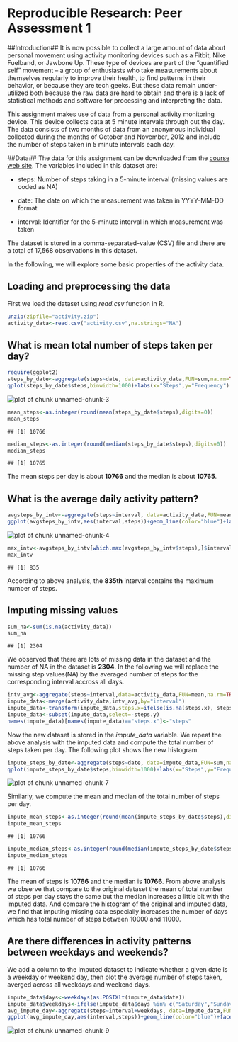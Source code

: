 # Reproducible Research: Peer Assessment 1

##Introduction##
It is now possible to collect a large amount of data about personal movement using activity monitoring devices such as a Fitbit, Nike Fuelband, or Jawbone Up. These type of devices are part of the “quantified self” movement – a group of enthusiasts who take measurements about themselves regularly to improve their health, to find patterns in their behavior, or because they are tech geeks. But these data remain under-utilized both because the raw data are hard to obtain and there is a lack of statistical methods and software for processing and interpreting the data.

This assignment makes use of data from a personal activity monitoring device. This device collects data at 5 minute intervals through out the day. The data consists of two months of data from an anonymous individual collected during the months of October and November, 2012 and include the number of steps taken in 5 minute intervals each day. 

##Data##
The data for this assignment can be downloaded from the [course web site](https://d396qusza40orc.cloudfront.net/repdata%2Fdata%2Factivity.zip). The variables included in this dataset are:

- steps: Number of steps taking in a 5-minute interval (missing values are coded as NA)

- date: The date on which the measurement was taken in YYYY-MM-DD format

- interval: Identifier for the 5-minute interval in which measurement was taken

The dataset is stored in a comma-separated-value (CSV) file and there are a total of 17,568 observations in this dataset.

In the following, we will explore some basic properties of the activity data. 

## Loading and preprocessing the data
First we load the dataset using *read.csv* function in R.

```r
unzip(zipfile="activity.zip")
activity_data<-read.csv("activity.csv",na.strings="NA")
```

## What is mean total number of steps taken per day?

```r
require(ggplot2)
steps_by_date<-aggregate(steps~date, data=activity_data,FUN=sum,na.rm=TRUE)
qplot(steps_by_date$steps,binwidth=1000)+labs(x="Steps",y="Frequency")
```

![plot of chunk unnamed-chunk-3](figure/unnamed-chunk-3-1.png) 

```r
mean_steps<-as.integer(round(mean(steps_by_date$steps),digits=0))
mean_steps
```

```
## [1] 10766
```

```r
median_steps<-as.integer(round(median(steps_by_date$steps),digits=0))
median_steps
```

```
## [1] 10765
```
The mean steps per day is about **10766** and the median is about **10765**.

## What is the average daily activity pattern?

```r
avgsteps_by_intv<-aggregate(steps~interval, data=activity_data,FUN=mean,na.rm=TRUE)
ggplot(avgsteps_by_intv,aes(interval,steps))+geom_line(color="blue")+labs(x="Intervals",y="Averaged steps")
```

![plot of chunk unnamed-chunk-4](figure/unnamed-chunk-4-1.png) 

```r
max_intv<-avgsteps_by_intv[which.max(avgsteps_by_intv$steps),]$interval
max_intv
```

```
## [1] 835
```
According to above analysis, the **835th** interval contains the maximum number of steps.

## Imputing missing values

```r
sum_na<-sum(is.na(activity_data))
sum_na
```

```
## [1] 2304
```
We observed that there are lots of missing data in the dataset and the number of NA in the dataset is **2304**. In the following we will replace the missing step values(NA) by the averaged number of steps for the corresponding interval accross all days.

```r
intv_avg<-aggregate(steps~interval,data=activity_data,FUN=mean,na.rm=TRUE)
impute_data<-merge(activity_data,intv_avg,by="interval")
impute_data<-transform(impute_data,steps.x=ifelse(is.na(steps.x), steps.y, steps.x))
impute_data<-subset(impute_data,select=-steps.y)
names(impute_data)[names(impute_data)=="steps.x"]<-"steps"
```
Now the new dataset is stored in the *impute_data* variable. We repeat the above analysis with the imputed data and compute the total number of steps taken per day. The following plot shows the new histogram.


```r
impute_steps_by_date<-aggregate(steps~date, data=impute_data,FUN=sum,na.rm=TRUE)
qplot(impute_steps_by_date$steps,binwidth=1000)+labs(x="Steps",y="Frequency")
```

![plot of chunk unnamed-chunk-7](figure/unnamed-chunk-7-1.png) 

Similarly, we compute the mean and median of the total number of steps per day.

```r
impute_mean_steps<-as.integer(round(mean(impute_steps_by_date$steps),digits=0))
impute_mean_steps
```

```
## [1] 10766
```

```r
impute_median_steps<-as.integer(round(median(impute_steps_by_date$steps),digits=0))
impute_median_steps
```

```
## [1] 10766
```
The mean of steps is **10766** and the median is **10766**. From above analysis we observe that compare to the original dataset the mean of total number of steps per day stays the same but the median increases a little bit with the imputed data. And compare the histogram of the original and imputed data, we find that imputing missing data especially increases the number of days which has total number of steps between 10000 and 11000. 

## Are there differences in activity patterns between weekdays and weekends?
We add a column to the imputed dataset to indicate whether a given date is a weekday or weekend day, then plot the average number of steps taken, averged across all weekdays and weekend days. 

```r
impute_data$days<-weekdays(as.POSIXlt(impute_data$date))
impute_data$weekdays<-ifelse(impute_data$days %in% c("Saturday","Sunday"),"weekend","weekday")
avg_impute_day<-aggregate(steps~interval+weekdays, data=impute_data,FUN=mean)
ggplot(avg_impute_day,aes(interval,steps))+geom_line(color="blue")+facet_wrap(~weekdays,nrow=2,ncol=1)+labs(x="Intervals",y="Number of steps")
```

![plot of chunk unnamed-chunk-9](figure/unnamed-chunk-9-1.png) 

